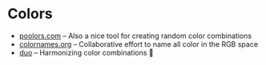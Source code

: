 # Colors

* [poolors.com](https://poolors.com/) – Also a nice tool for creating random color combinations
* [colornames.org](https://colornames.org/) – Collaborative effort to name all color in the RGB space
* [duo](https://duo.alexpate.uk/) – Harmonizing color combinations 🎨

